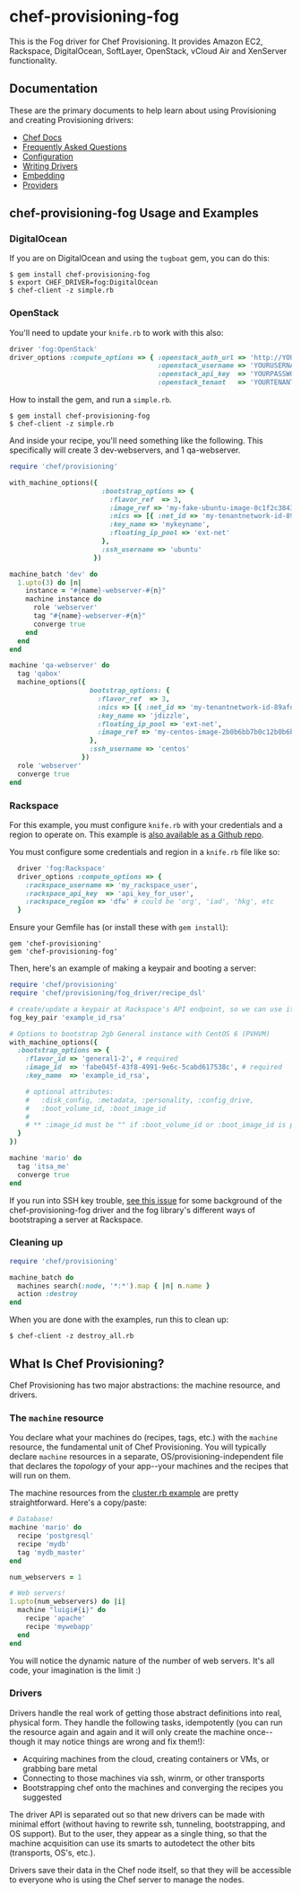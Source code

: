 # chef-provisioning-fog

This is the Fog driver for Chef Provisioning.  It provides Amazon EC2, Rackspace, DigitalOcean, SoftLayer, OpenStack, vCloud Air and XenServer functionality.

## Documentation

These are the primary documents to help learn about using Provisioning and creating Provisioning drivers:

* [Chef Docs](https://docs.chef.io/provisioning.html)
* [Frequently Asked Questions](https://github.com/chef/chef-provisioning/blob/master/docs/faq.md)
* [Configuration](https://github.com/chef/chef-provisioning/blob/master/docs/configuration.md#configuring-and-using-provisioning-drivers)
* [Writing Drivers](https://github.com/chef/chef-provisioning/blob/master/docs/building_drivers.md#writing-drivers)
* [Embedding](https://github.com/chef/chef-provisioning/blob/master/docs/embedding.md)
* [Providers](https://github.com/chef/chef-provisioning/blob/master/docs/providers)

## chef-provisioning-fog Usage and Examples

### DigitalOcean

If you are on DigitalOcean and using the `tugboat` gem, you can do this:

```
$ gem install chef-provisioning-fog
$ export CHEF_DRIVER=fog:DigitalOcean
$ chef-client -z simple.rb
```

### OpenStack

You'll need to update your `knife.rb` to work with this also:

```ruby
driver 'fog:OpenStack'
driver_options :compute_options => { :openstack_auth_url => 'http://YOUROPENSTACK-CLOUD:5000/v2.0/tokens',
                                     :openstack_username => 'YOURUSERNAME',
                                     :openstack_api_key  => 'YOURPASSWORD',
                                     :openstack_tenant   => 'YOURTENANTIDNAME' }
```

How to install the gem, and run a `simple.rb`.

```
$ gem install chef-provisioning-fog
$ chef-client -z simple.rb
```

And inside your recipe, you'll need something like the following. This specifically will create 3 dev-webservers, and 1 qa-webserver.

```ruby
require 'chef/provisioning'

with_machine_options({
                       :bootstrap_options => {
                         :flavor_ref  => 3,
                         :image_ref => 'my-fake-ubuntu-image-0c1f2c38432b',
                         :nics => [{ :net_id => 'my-tenantnetwork-id-89afddb9db6c'}],
                         :key_name => 'mykeyname',
                         :floating_ip_pool => 'ext-net'
                       },
                       :ssh_username => 'ubuntu'
                     })

machine_batch 'dev' do
  1.upto(3) do |n|
    instance = "#{name}-webserver-#{n}"
    machine instance do
      role 'webserver'
      tag "#{name}-webserver-#{n}"
      converge true
    end
  end
end

machine 'qa-webserver' do
  tag 'qabox'
  machine_options({
                    bootstrap_options: {
                      :flavor_ref  => 3,
                      :nics => [{ :net_id => 'my-tenantnetwork-id-89afddb9db6c'}],
                      :key_name => 'jdizzle',
                      :floating_ip_pool => 'ext-net',
                      :image_ref => 'my-centos-image-2b0b6bb7b0c12b0b6bb7b0c1'
                    },
                    :ssh_username => 'centos'
                  })
  role 'webserver'
  converge true
end
```

### Rackspace

For this example, you must configure `knife.rb` with your credentials and a region to operate on. This example is [also available as a Github repo](https://github.com/martinb3/chef-provisioning-rackspace-example).

You must configure some credentials and region in a `knife.rb` file like so:
```ruby
  driver 'fog:Rackspace'
  driver_options :compute_options => {
    :rackspace_username => 'my_rackspace_user',
    :rackspace_api_key  => 'api_key_for_user',
    :rackspace_region => 'dfw' # could be 'org', 'iad', 'hkg', etc
  }
```

Ensure your Gemfile has (or install these with `gem install`):
```
gem 'chef-provisioning'
gem 'chef-provisioning-fog'
```

Then, here's an example of making a keypair and booting a server:
```ruby
require 'chef/provisioning'
require 'chef/provisioning/fog_driver/recipe_dsl'

# create/update a keypair at Rackspace's API endpoint, so we can use it later
fog_key_pair 'example_id_rsa'

# Options to bootstrap 2gb General instance with CentOS 6 (PVHVM)
with_machine_options({
  :bootstrap_options => {
    :flavor_id => 'general1-2', # required
    :image_id  => 'fabe045f-43f8-4991-9e6c-5cabd617538c', # required
    :key_name  => 'example_id_rsa',

    # optional attributes:
    #   :disk_config, :metadata, :personality, :config_drive,
    #   :boot_volume_id, :boot_image_id
    #
    # ** :image_id must be "" if :boot_volume_id or :boot_image_id is provided
  }
})

machine 'mario' do
  tag 'itsa_me'
  converge true
end
```

If you run into SSH key trouble, [see this issue](https://github.com/chef/chef-provisioning-fog/issues/130) for some background of the chef-provisioning-fog driver and the fog library's different ways of bootstraping a server at Rackspace.

### Cleaning up

```ruby
require 'chef/provisioning'

machine_batch do
  machines search(:node, '*:*').map { |n| n.name }
  action :destroy
end
```

When you are done with the examples, run this to clean up:

```
$ chef-client -z destroy_all.rb
```

## What Is Chef Provisioning?

Chef Provisioning has two major abstractions: the machine resource, and drivers.

### The `machine` resource

You declare what your machines do (recipes, tags, etc.) with the `machine` resource, the fundamental unit of Chef Provisioning.  You will typically declare `machine` resources in a separate, OS/provisioning-independent file that declares the *topology* of your app--your machines and the recipes that will run on them.

The machine resources from the [cluster.rb example](https://github.com/chef/chef-provisioning/blob/master/docs/examples/cluster.rb) are pretty straightforward.  Here's a copy/paste:

```ruby
# Database!
machine 'mario' do
  recipe 'postgresql'
  recipe 'mydb'
  tag 'mydb_master'
end

num_webservers = 1

# Web servers!
1.upto(num_webservers) do |i|
  machine "luigi#{i}" do
    recipe 'apache'
    recipe 'mywebapp'
  end
end
```

You will notice the dynamic nature of the number of web servers.  It's all code, your imagination is the limit :)

### Drivers

Drivers handle the real work of getting those abstract definitions into real, physical form.  They handle the following tasks, idempotently (you can run the resource again and again and it will only create the machine once--though it may notice things are wrong and fix them!):

* Acquiring machines from the cloud, creating containers or VMs, or grabbing bare metal
* Connecting to those machines via ssh, winrm, or other transports
* Bootstrapping chef onto the machines and converging the recipes you suggested

The driver API is separated out so that new drivers can be made with minimal effort (without having to rewrite ssh, tunneling, bootstrapping, and OS support).  But to the user, they appear as a single thing, so that the machine acquisition can use its smarts to autodetect the other bits (transports, OS's, etc.).

Drivers save their data in the Chef node itself, so that they will be accessible to everyone who is using the Chef server to manage the nodes.

